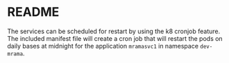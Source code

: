 # README #
The services can be scheduled for restart by using the k8 cronjob feature.
The included manifest file will create a cron job that will restart the pods on daily bases at midnight for the application ``mramasvc1``  in namespace ``dev-mrama``.
